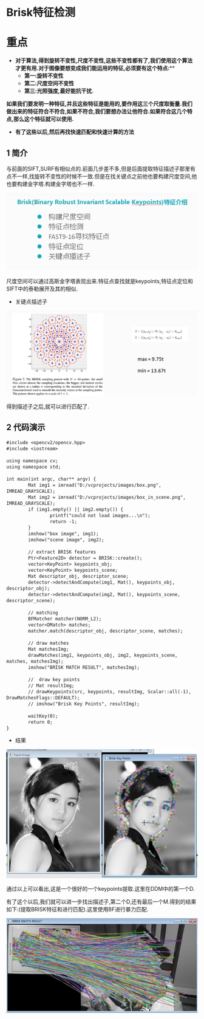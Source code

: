 # Brisk特征检测

# 重点

- **对于算法,得到旋转不变性,尺度不变性,这些不变性都有了,我们使用这个算法才更有用.对于图像要想变成我们能运用的特征,必须要有这个特点:****
  - **第一:旋转不变性**
  - **第二:尺度空间不变性**
  - **第三:光照强度,最好能抗干扰.**

 **如果我们要发明一种特征,并且这些特征是能用的,要作用这三个尺度取衡量.我们做出来的特征符合不符合,如果不符合,我们要想办法让他符合.如果符合这几个特点,那么这个特征就可以使用.**

- **有了这些以后,然后再找快速匹配和快速计算的方法**



## 1 简介

与前面的SIFT,SURF有相似点的.前面几步差不多,但是后面提取特征描述子那里有点不一样,找旋转不变性的时候不一致.但是在找关键点之前他也要构建尺度空间,他也要构建金字塔.构建金字塔也不一样.

![1536419843881](image/brish.png)

尺度空间可以通过高斯金字塔表现出来.特征点查找就是keypoints,特征点定位和SIFT中的泰勒展开及其的相似.

- 关键点描述子

![1536420662228](image/Descriptor.png)

得到描述子之后,就可以进行匹配了.

## 2 代码演示

```
#include <opencv2/opencv.hpp>
#include <iostream>

using namespace cv;
using namespace std;

int main(int argc, char** argv) {
        Mat img1 = imread("D:/vcprojects/images/box.png", IMREAD_GRAYSCALE);
        Mat img2 = imread("D:/vcprojects/images/box_in_scene.png", IMREAD_GRAYSCALE);
        if (img1.empty() || img2.empty()) {
                printf("could not load images...\n");
                return -1;
        }
        imshow("box image", img1);
        imshow("scene image", img2);

        // extract BRISK features
        Ptr<Feature2D> detector = BRISK::create();
        vector<KeyPoint> keypoints_obj;
        vector<KeyPoint> keypoints_scene;
        Mat descriptor_obj, descriptor_scene;
        detector->detectAndCompute(img1, Mat(), keypoints_obj, descriptor_obj);
        detector->detectAndCompute(img2, Mat(), keypoints_scene, descriptor_scene);

        // matching
        BFMatcher matcher(NORM_L2);
        vector<DMatch> matches;
        matcher.match(descriptor_obj, descriptor_scene, matches);

        // draw matches
        Mat matchesImg;
        drawMatches(img1, keypoints_obj, img2, keypoints_scene, matches, matchesImg);
        imshow("BRISK MATCH RESULT", matchesImg);

        //  draw key points
        // Mat resultImg;
        // drawKeypoints(src, keypoints, resultImg, Scalar::all(-1), DrawMatchesFlags::DEFAULT);
        // imshow("Brisk Key Points", resultImg);

        waitKey(0);
        return 0;
}

```

- 结果

![1536421778010](image/result.png)

通过以上可以看出,这是一个很好的一个keypoints提取.这里在DDM中的第一个D.

有了这个以后,我们就可以进一步找出描述子,第二个D,还有最后一个M\.得到的结果如下:(提取BRISK特征和进行匹配).这里使用BF进行暴力匹配.

![1536422331081](image/result_1.png)

 



